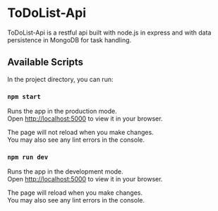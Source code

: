 # ToDoList-Api

ToDoList-Api is a restful api built with node.js in express and with data persistence in MongoDB for task handling.

## Available Scripts

In the project directory, you can run:

### `npm start`

Runs the app in the production mode.\
Open [http://localhost:5000](http://localhost:5000) to view it in your browser.

The page will not reload when you make changes.\
You may also see any lint errors in the console.

### `npm run dev`

Runs the app in the development mode.\
Open [http://localhost:5000](http://localhost:5000) to view it in your browser.

The page will reload when you make changes.\
You may also see any lint errors in the console.